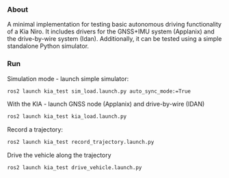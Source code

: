 ### About
A minimal implementation for testing basic autonomous driving functionality of a Kia Niro.
It includes drivers for the GNSS+IMU system (Applanix) and the drive-by-wire system (Idan).
Additionally, it can be tested using a simple standalone Python simulator.

### Run

Simulation mode - launch simple simulator:
```bash
ros2 launch kia_test sim_load.launch.py auto_sync_mode:=True
```
With the KIA - launch GNSS node (Applanix) and drive-by-wire (IDAN)
```bash
ros2 launch kia_test kia_load.launch.py
```

Record a trajectory:
```bash
ros2 launch kia_test record_trajectory.launch.py
```

Drive the vehicle along the trajectory
```bash
ros2 launch kia_test drive_vehicle.launch.py
```
